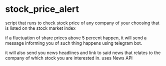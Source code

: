 # stock_price_alert
script that runs to check stock price of any company of your choosing that is listed on the stock market index

if a fluctuation of share prices above 5 percent happen, it will send a message informing you of such thing happens using telegram bot.

it will also send you news headlines and link to said news that relates to the company of which stock you are interested in. uses News API 
